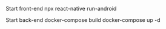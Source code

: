 
Start front-end 
npx react-native run-android

Start back-end
docker-compose build
docker-compose up -d